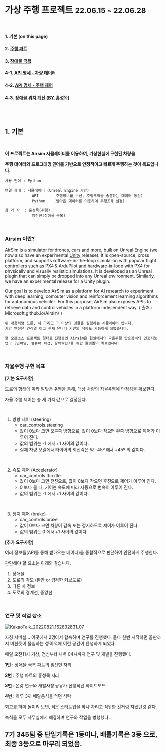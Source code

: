 
# 가상 주행 프로젝트 <small>22.06.15 ~ 22.06.28</small>

<br>

#### 1. 기본 (on this page)

#### 2. [주행 파트](https://github.com/windy825/Airsim-car-driving-Project/blob/master/2.%20%EC%A3%BC%ED%96%89%20%ED%8C%8C%ED%8A%B8.md)

#### 3. [장애물 극복](https://github.com/windy825/Airsim-car-driving-Project/blob/master/3.%20%EC%9E%A5%EC%95%A0%EB%AC%BC%20%EA%B7%B9%EB%B3%B5.md)

#### 4-1. [API 명세 - 차량 데이터](https://github.com/windy825/Airsim-car-driving-Project/blob/master/4-1.%20API%20%EC%B0%A8%EB%9F%89%20%EB%8D%B0%EC%9D%B4%ED%84%B0%20%EB%AA%85%EC%84%B8.md)

#### 4-2. [API 명세 - 주행 제어](https://github.com/windy825/Airsim-car-driving-Project/blob/master/4-2.%20API%20%EC%A3%BC%ED%96%89%20%EC%A0%9C%EC%96%B4%20%EB%AA%85%EC%84%B8.md)

#### 4-3. [장애물 위치 계산 (BY. 홍성목)](https://github.com/windy825/Airsim-car-driving-Project/blob/master/%EC%9E%A5%EC%95%A0%EB%AC%BC%20%EC%BD%94%EB%93%9C.md)

<br>

<br>

## 1. 기본

<br>

**이 프로젝트는 Airsim 시뮬레이터를 이용하여, 가상현실에 구현된 차량을**

**주행 데이터와 프로그래밍 언어를 기반으로 안정적이고 빠르게 주행하는 것이 목표입니다.**

```
사용 언어 : Python

연결 형태 : 시뮬레이터 (Unreal Engine 기반) 
            API       (주행정보를 수신, 주행조작을 송신하는 데이터 통신)
            Python    (받아온 데이터를 이용하여 주행조작 설정)

참 가 자  : 홍성목(주행)
            임진현(장애물 극복)
```

<br>

### Airsim 이란?

AirSim is a simulator for drones, cars and more, built on [Unreal Engine](https://www.unrealengine.com/) (we now also have an experimental [Unity](https://unity3d.com/) release). It is open-source, cross platform, and supports software-in-the-loop simulation with popular flight controllers such as PX4 & ArduPilot and hardware-in-loop with PX4 for physically and visually realistic simulations. It is developed as an Unreal plugin that can simply be dropped into any Unreal environment. Similarly, we have an experimental release for a Unity plugin.

Our goal is to develop AirSim as a platform for AI research to experiment with deep learning, computer vision and reinforcement learning algorithms for autonomous vehicles. For this purpose, AirSim also exposes APIs to retrieve data and control vehicles in a platform independent way. ( 출처 : Microsoft.github.io/Airsim/ )

```
위 내용처럼 드론, 차 그리고 그 이상의 것들을 실험하는 시뮬레이터 입니다.
기반 엔진은 언리얼 이고 현재 유니티 기반의 작동도 가능하게 되었습니다.

현 오픈소스 프로젝트 형태로 진행중인 Airsim은 현실에서의 자율주행 탑승장비의 인공지능 연구 (딥러닝, 컴퓨터 비젼, 강화학습)를 위한 플랫폼이 목표입니다.
```

<br>

### 자율주행 구현 목표

**[기본 요구사항]** 

도로의 형태에 따라 알맞은 주행을 통해, 대상 차량의 자율주행에 안정성을 확보한다.

자율 주행 제어는 총 세 가지 값으로 결정된다.

<br>

1) 방향 제어 (steering)
   - car_controls.steering
   - 값이 0보다 크면 오른쪽 방향으로, 값이 0보다 작으면 왼쪽 방향으로 제어가 이루어 진다.
   - 값의 범위는 -1 에서 +1 사이의 값이다.
   - 실제 차량 모델에서 타이어의 회전각은 약 -45º 에서 +45º 의 값이다.

<br>

2. 속도 제어 (Accelerator)
   - car_controls.throttle
   - 값이 0보다 크면 전진으로, 값이 0보다 작으면 후진으로 제어가 이루어 진다.
   - 0 보다 클 때, 기어는 속도에 따라 자동으로 변속이 이루어 진다.
   - 값의 범위는 -1 에서 +1 사이의 값이다.

<br>

3. 정지 제어 (brake)
   - car_controls.brake
   - 값이 0보다 크면 차량이 감속 또는 정지하도록 제어가 이루어 진다.
   - 값의 범위는 0 에서 +1 사이의 값이다



**[추가 요구사항]**  

여러 정보들(API를 통해 받아오는 데이터)을 종합적으로 판단하여 안전하게 주행한다.

판단해야 할 요소는 아래와 같습니다.

1. 장애물
2. 도로의 각도 (완만 or 급격한 커브도로)
3. 다른 차 정보
4. 도로의 경계선, 중앙선

<br>

### 연구 및 작업 장소

![KakaoTalk_20220821_162832831_07](https://user-images.githubusercontent.com/89068148/185780759-a3793055-3c9e-491e-8b8b-1856feaf95cd.jpg)

자칭 서버실... 이곳에서 2명이서 합숙하며 연구를 진행했다. 둘다 한번 시작하면 끝판까지 미친듯이
몰입하는 성격 덕에 이런 공간이 탄생하게 되었다.

매일 오전11시 기상, 점심부터 새벽 04시까지 연구 및 개발을 진행했다.

**1번** : 장애물 극복 파트의 임진현 자리

**2번** : 주행 파트의 홍성목 자리

**3번** : 온갖 연구와 개발사항 공유가 진행되던 화이트보드

**4번** : 하루 3끼 배달음식을 먹던 식탁

회고를 하며 돌이켜 보면, 작은 스타트업을 하나 차리고 작업한 것처럼 지냈던것 같다. 

숙식을 모두 사무실에서 해결하며 연구와 작업을 병행했다.

## 7기 345팀 중 단일기록은 1등이나, 배틀기록은 3등 으로, 최종 3등으로 마무리 되었음.
